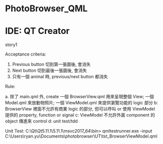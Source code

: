 # PhotoBrowser_QML
IDE: QT Creator
========================================================================================================================================
story1

Acceptance criteria:
1. Previous button 切到第一張圖後, 會消失
2. Next button 切到最後一張圖後, 會消失
3. 只有一個 animal 時, previous/next button 都消失

Rule:

a. 除了 main.qml 外, create 一個 BrowserView.qml 用來呈現整個 View; 一個 Model.qml 來放動物照片; 一個 ViewModel.qml 來提供瀏覽功能的 logic 部分
b: BrowserView 裡面不允許有商業 logic 的部分, 但可以呼叫 or 使用 ViewModel 提供的 property, function or signal
c: ViewModel 不允許外面 component 的 object 傳進來 control
d: unit test/tdd

Unit Test: 
C:\Qt\Qt5.11.1\5.11.1\msvc2017_64\bin> qmltestrunner.exe -input C:\Users\ryan.yu\Documents\photobrowser\UT\tst_BrowserViewModel.qml
